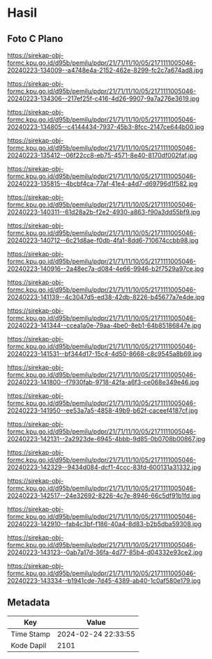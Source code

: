 # Hasil

## Foto C Plano

https://sirekap-obj-formc.kpu.go.id/d95b/pemilu/pdpr/21/71/11/10/05/2171111005046-20240223-134009--a4748e4a-2152-462e-8299-fc2c7a674ad8.jpg

https://sirekap-obj-formc.kpu.go.id/d95b/pemilu/pdpr/21/71/11/10/05/2171111005046-20240223-134306--217ef25f-c416-4d26-9907-9a7a276e3619.jpg

https://sirekap-obj-formc.kpu.go.id/d95b/pemilu/pdpr/21/71/11/10/05/2171111005046-20240223-134805--c4144434-7937-45b3-8fcc-2147ce644b00.jpg

https://sirekap-obj-formc.kpu.go.id/d95b/pemilu/pdpr/21/71/11/10/05/2171111005046-20240223-135412--06f22cc8-eb75-4571-8e40-8170df002faf.jpg

https://sirekap-obj-formc.kpu.go.id/d95b/pemilu/pdpr/21/71/11/10/05/2171111005046-20240223-135815--4bcbf4ca-77af-41e4-a4d7-d69796d1f582.jpg

https://sirekap-obj-formc.kpu.go.id/d95b/pemilu/pdpr/21/71/11/10/05/2171111005046-20240223-140311--61d28a2b-f2e2-4930-a863-f90a3dd55bf9.jpg

https://sirekap-obj-formc.kpu.go.id/d95b/pemilu/pdpr/21/71/11/10/05/2171111005046-20240223-140712--6c21d8ae-f0db-4fa1-8dd6-710674ccbb98.jpg

https://sirekap-obj-formc.kpu.go.id/d95b/pemilu/pdpr/21/71/11/10/05/2171111005046-20240223-140916--2a48ec7a-d084-4e66-9946-b2f7529a97ce.jpg

https://sirekap-obj-formc.kpu.go.id/d95b/pemilu/pdpr/21/71/11/10/05/2171111005046-20240223-141139--4c3047d5-ed38-42db-8226-b45677a7e4de.jpg

https://sirekap-obj-formc.kpu.go.id/d95b/pemilu/pdpr/21/71/11/10/05/2171111005046-20240223-141344--ccea1a0e-79aa-4be0-8eb1-64b85186847e.jpg

https://sirekap-obj-formc.kpu.go.id/d95b/pemilu/pdpr/21/71/11/10/05/2171111005046-20240223-141531--bf344d17-15c4-4d50-8668-c8c9545a8b69.jpg

https://sirekap-obj-formc.kpu.go.id/d95b/pemilu/pdpr/21/71/11/10/05/2171111005046-20240223-141800--f7930fab-9718-42fa-a6f3-ce068e349e46.jpg

https://sirekap-obj-formc.kpu.go.id/d95b/pemilu/pdpr/21/71/11/10/05/2171111005046-20240223-141950--ee53a7a5-4858-49b9-b62f-caceef4187cf.jpg

https://sirekap-obj-formc.kpu.go.id/d95b/pemilu/pdpr/21/71/11/10/05/2171111005046-20240223-142131--2a2923de-6945-4bbb-9d85-0b0708b00867.jpg

https://sirekap-obj-formc.kpu.go.id/d95b/pemilu/pdpr/21/71/11/10/05/2171111005046-20240223-142329--9434d084-dcf1-4ccc-83fd-600131a31332.jpg

https://sirekap-obj-formc.kpu.go.id/d95b/pemilu/pdpr/21/71/11/10/05/2171111005046-20240223-142517--24e32692-8226-4c7e-8946-66c5df91b1fd.jpg

https://sirekap-obj-formc.kpu.go.id/d95b/pemilu/pdpr/21/71/11/10/05/2171111005046-20240223-142910--fab4c3bf-f186-40a4-8d83-b2b5dba59308.jpg

https://sirekap-obj-formc.kpu.go.id/d95b/pemilu/pdpr/21/71/11/10/05/2171111005046-20240223-143123--0ab7a17d-36fa-4d77-85b4-d04332e93ce2.jpg

https://sirekap-obj-formc.kpu.go.id/d95b/pemilu/pdpr/21/71/11/10/05/2171111005046-20240223-143334--b1941cde-7d45-4389-ab40-1c0af580e179.jpg


## Metadata

| Key        | Value               |
| ---------- | ------------------- |
| Time Stamp | 2024-02-24 22:33:55 |
| Kode Dapil | 2101                |



